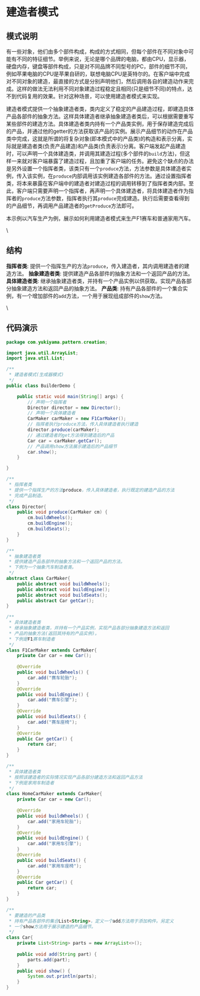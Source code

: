 # 建造者模式

## 模式说明

有一些对象，他们由多个部件构成，构成的方式相同，但每个部件在不同对象中可能有不同的特征细节。举例来说，无论是哪个品牌的电脑，都由CPU，显示器，硬盘内存，键盘等部件构成，只是对不同品牌不同型号的PC，部件的细节不同，例如苹果电脑的CPU是苹果自研的，联想电脑CPU是英特尔的。在客户端中完成对不同对象的建造，最直接的方式是分别声明他们，然后调用各自的建造动作来完成。这样的做法无法利用不同对象建造过程稳定且相同(只是细节不同)的特点，达不到代码复用的效果。针对这种场景，可以使用建造者模式来实现。

建造者模式提供一个抽象建造者类，类内定义了稳定的产品建造过程，即建造具体产品各部件的抽象方法。这样具体建造者继承抽象建造者类后，可以根据需要重写某些部件的建造方法。具体建造者类内持有一个产品类实例，用于保存建造完成后的产品，并通过他的getter的方法获取该产品的实例。展示产品细节的动作在产品类中完成，这就是所谓的将复杂对象(即本模式中的产品类)的构造和表示分离，实际就是建造者类(负责产品建造)和产品类(负责表示)分离。客户端发起产品建造时，可以声明一个具体建造类，并调用其建造过程(多个部件的`build`方法)，但这样一来就对客户端暴露了建造过程，且加重了客户端的任务。避免这个缺点的办法是另外设置一个指挥者类，该类只有一个`produce`方法，方法参数是具体建造者实例，传入该实例，在`produce`内部调用该实例建造各部件的方法。通过设置指挥者类，将本来暴露在客户端中的建造者对建造过程的调用转移到了指挥者类内部。至此，客户端只需要声明一个指挥者，再声明一个具体建造者，将具体建造者作为指挥者的`produce`方法参数，指挥者执行其`produce`完成建造。执行后需要查看得到的产品细节，再调用产品建造者的`getProduce`方法即可。

本示例以汽车生产为例，展示如何利用建造者模式来生产F1赛车和普通家用汽车。

\


## 结构

**指挥者类**: 提供一个指挥生产的方法`produce`，传入建造者，其内调用建造者的建造方法。 **抽象建造者类**: 提供建造产品各部件的抽象方法和一个返回产品的方法。 **具体建造者类**: 继承抽象建造者类，并持有一个产品实例以供获取。实现产品各部分抽象建造方法和返回产品的抽象方法。 **产品类**: 持有产品各部件的一个集合实例，有一个增加部件的`add`方法，一个用于展现组成部件的`show`方法。

\


## 代码演示

```java
package com.yukiyama.pattern.creation;

import java.util.ArrayList;
import java.util.List;

/**
 * 建造者模式(生成器模式)
 */
public class BuilderDemo {

    public static void main(String[] args) {
        // 声明一个指挥者
        Director director = new Director();
        // 声明一个具体建造者
        CarMaker carMaker = new F1CarMaker();
        // 指挥者执行produce方法，传入具体建造者执行建造
        director.produce(carMaker);
        // 通过建造者的get方法得到建造后的产品
        Car car = carMaker.getCar();
        // 产品调用show方法展示建造后的产品细节
        car.show();
    }

}

/**
 * 指挥者类
 * 提供一个指挥生产的方法produce，传入具体建造者，执行既定的建造产品的方法
 * 完成产品制造。
 */
class Director{
    public void produce(CarMaker cm) {
        cm.buildWheels();
        cm.buildEngine();
        cm.buildSeats();
    }
}

/**
 * 抽象建造者类
 * 提供建造产品各部件的抽象方法和一个返回产品的方法。
 * 下例为一个抽象汽车制造者类。
 */
abstract class CarMaker{
    public abstract void buildWheels();
    public abstract void buildEngine();
    public abstract void buildSeats();
    public abstract Car getCar();
}

/**
 * 具体建造者类
 * 继承抽象建造者类，并持有一个产品实例，实现产品各部分抽象建造方法和返回
 * 产品的抽象方法(返回其持有的产品实例)。
 * 下例是F1赛车制造者
 */
class F1CarMaker extends CarMaker{
    private Car car = new Car();
    
    @Override
    public void buildWheels() {
        car.add("赛车轮胎");
    }
    @Override
    public void buildEngine() {
        car.add("赛车引擎");
    }
    @Override
    public void buildSeats() {
        car.add("赛车座椅");
    }
    @Override
    public Car getCar() {
        return car;
    }
}

/**
 * 具体建造者类
 * 按照该建造者的实际情况实现产品各部分建造方法和返回产品方法
 * 下例是家用车制造者
 */
class HomeCarMaker extends CarMaker{
    private Car car = new Car();
    
    @Override
    public void buildWheels() {
        car.add("家用车轮胎");
    }
    @Override
    public void buildEngine() {
        car.add("家用车引擎");
    }
    @Override
    public void buildSeats() {
        car.add("家用车座椅");
    }
    @Override
    public Car getCar() {
        return car;
    }
}

/**
 * 要建造的产品类
 * 持有产品各部件的集合List<String>，定义一个add方法用于添加构件。另定义
 * 一个show方法用于展示建造的产品细节。
 */
class Car{
    private List<String> parts = new ArrayList<>();
    
    public void add(String part) {
        parts.add(part);
    }
    public void show() {
        System.out.println(parts);
    }
}
```
